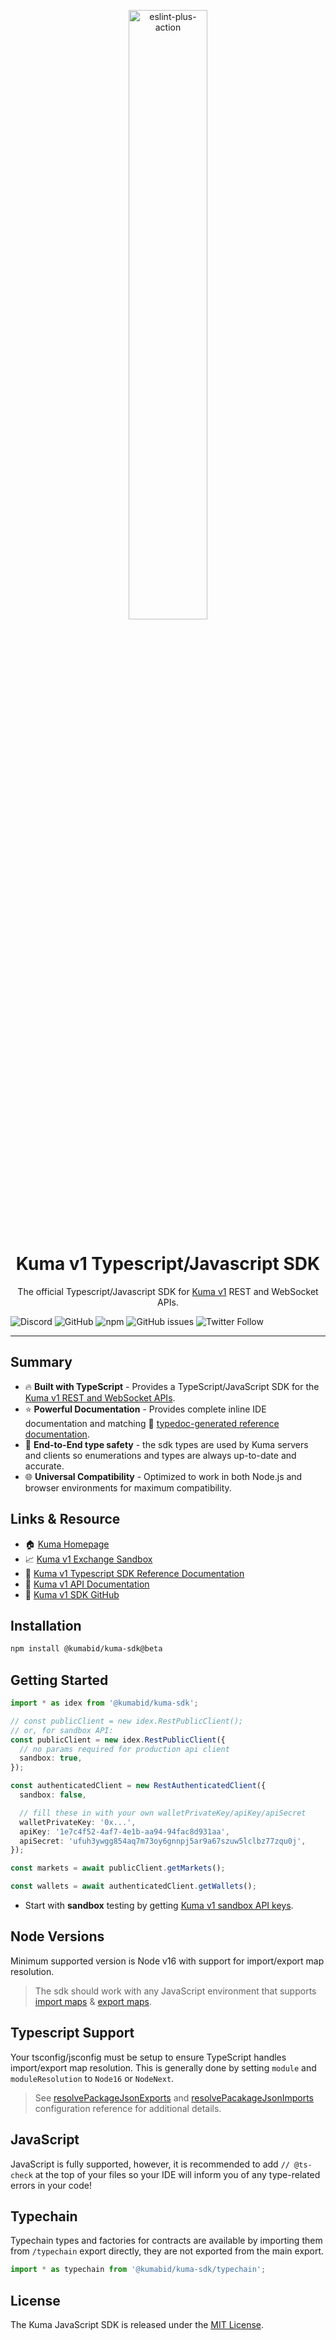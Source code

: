 <!-- markdownlint-disable MD033 -->

<div align="center">
  <p align="center">
    <img src="assets/hero.jpeg" width="50%" title="eslint-plus-action">
  </p>
  <h1>
      Kuma v1 Typescript/Javascript SDK
  </h1>
  <p>
   The official Typescript/Javascript SDK for <a href="https://kuma.bid">Kuma v1</a> REST and WebSocket APIs.
  </p>
</div>

![Discord](https://img.shields.io/discord/455246457465733130?label=Discord&style=flat-square)
![GitHub](https://img.shields.io/github/license/idexio/idex-sdk-js?style=flat-square)
![npm](https://img.shields.io/npm/v/@kumabid/kuma-sdk?style=flat-square)
![GitHub issues](https://img.shields.io/github/issues/idexio/idex-sdk-js?style=flat-square)
![Twitter Follow](https://img.shields.io/twitter/follow/idexio?style=social)

---

## Summary

- 🔥 **Built with TypeScript** - Provides a TypeScript/JavaScript SDK for the [Kuma v1 REST and WebSocket APIs](https://api-docs-v1.kuma.bid).
- ⭐ **Powerful Documentation** - Provides complete inline IDE documentation and matching 📖 [typedoc-generated reference documentation](https://sdk-js-docs-v1.kuma.bid).
- 🦺 **End-to-End type safety** - the sdk types are used by Kuma servers and clients so enumerations and types are always up-to-date and accurate.
- 🌐 **Universal Compatibility** - Optimized to work in both Node.js and browser environments for maximum compatibility.

## Links & Resource

- 🏠 [Kuma Homepage](https://kuma.bid)
- 📈 [Kuma v1 Exchange Sandbox](https://exchange-sandbox.kuma.bid)
- 📖 [Kuma v1 Typescript SDK Reference Documentation](https://sdk-js-docs-v1.kuma.bid)
- 📖 [Kuma v1 API Documentation](https://api-docs-v1.kuma.bid)
- 🔗 [Kuma v1 SDK GitHub](https://github.com/idexio/idex-sdk-js)

## Installation

```bash
npm install @kumabid/kuma-sdk@beta
```

## Getting Started

```typescript
import * as idex from '@kumabid/kuma-sdk';

// const publicClient = new idex.RestPublicClient();
// or, for sandbox API:
const publicClient = new idex.RestPublicClient({
  // no params required for production api client
  sandbox: true,
});

const authenticatedClient = new RestAuthenticatedClient({
  sandbox: false,

  // fill these in with your own walletPrivateKey/apiKey/apiSecret
  walletPrivateKey: '0x...',
  apiKey: '1e7c4f52-4af7-4e1b-aa94-94fac8d931aa',
  apiSecret: 'ufuh3ywgg854aq7m73oy6gnnpj5ar9a67szuw5lclbz77zqu0j',
});

const markets = await publicClient.getMarkets();

const wallets = await authenticatedClient.getWallets();
```

- Start with **sandbox** testing by getting [Kuma v1 sandbox API keys](https://api-docs-v1.kuma.bid/#sandbox).

## Node Versions

Minimum supported version is Node v16 with support for import/export map resolution.

> The sdk should work with any JavaScript environment that supports [import maps](https://nodejs.org/dist/latest-v20.x/docs/api/packages.html#imports) & [export maps](https://nodejs.org/dist/latest-v20.x/docs/api/packages.html#exports).

## Typescript Support

Your tsconfig/jsconfig must be setup to ensure TypeScript handles import/export map resolution. This is generally done by setting `module` and `moduleResolution` to `Node16` or `NodeNext`.

> See [resolvePackageJsonExports](https://www.typescriptlang.org/tsconfig#resolvePackageJsonExports) and [resolvePacakageJsonImports](https://www.typescriptlang.org/tsconfig#resolvePackageJsonImports) configuration reference for additional details.

## JavaScript

JavaScript is fully supported, however, it is recommended to add `// @ts-check` at the top of your files so your IDE will inform you of any
type-related errors in your code!

## Typechain

Typechain types and factories for contracts are available by importing them from `/typechain` export directly, they are not
exported from the main export.

```typescript
import * as typechain from '@kumabid/kuma-sdk/typechain';
```

## License

The Kuma JavaScript SDK is released under the [MIT License](https://opensource.org/licenses/MIT).
